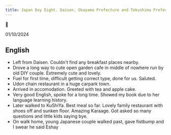 ```yaml
---
title: Japan Day Eight. Daisen, Okayama Prefecture and Tokushima Prefecture
---
```


🌱

01/10/2024

## English

- Left from Daisen. Couldn't find any breakfast places nearby.
- Drove a long way to cute open garden cafe in middle of nowhere run by old DIY couple. Extremely cute and lovely.
- Fuel for first time, difficult getting correct type, done for us. Saluted.
- Udon chain restaurant in a huge carpark town.
- Arrived in accomodation. Greeted with tea and apple cake.
- Very good English, spoke for a long time. Showed my book due to her language learning history.
- Later walked to KuShiYa. Best meal so far. Lovely family restaurant with shoes off and sunken floor. Amazing Karaage. Got asked so many questions and little kids saying bye.
- On walk home, young Japanese couple walked past, gave fistbump and I swear he said Eshay